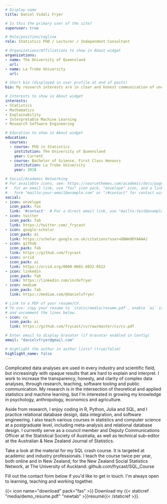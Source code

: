 ```yaml
---
# Display name
title: Daniel Vidali Fryer

# Is this the primary user of the site?
superuser: true

# Role/position/tagline
role: Statistics PhD / Lecturer / Independent Consultant

# Organizations/Affiliations to show in About widget
organizations:
- name: The University of Queensland
  url:
- name: La Trobe University
  url:

# Short bio (displayed in user profile at end of posts)
bio: My research interests are in clear and honest communication of uncertainty

# Interests to show in About widget
interests:
- Statistics
- Mathematics
- Explainability
- Interpretable Machine Learning
- Research Software Engineering

# Education to show in About widget
education:
  courses:
  - course: PhD in Statistics
    institution: The University of Queensland
    year: Current
  - course: Bachelor of Science, First Class Honours
    institution: La Trobe University
    year: 2018

# Social/Academic Networking
# For available icons, see: https://sourcethemes.com/academic/docs/page-builder/#icons
#   For an email link, use "fas" icon pack, "envelope" icon, and a link in the
#   form "mailto:your-email@example.com" or "/#contact" for contact widget.
social:
- icon: envelope
  icon_pack: fas
  link: '#contact'  # For a direct email link, use "mailto:test@example.org".
- icon: twitter
  icon_pack: fab
  link: https://twitter.com/_frycast
- icon: google-scholar
  icon_pack: ai
  link: https://scholar.google.co.uk/citations?user=DBWm9DYAAAAJ
- icon: github
  icon_pack: fab
  link: https://github.com/frycast
- icon: orcid
  icon_pack: ai
  link: https://orcid.org/0000-0001-6032-0522
- icon: linkedin
  icon_pack: fab
  link: https://linkedin.com/in/dvfryer
- icon: medium
  icon_pack: fab
  link: https://medium.com/@danielvfryer

# Link to a PDF of your resume/CV.
# To use: copy your resume to `static/media/resume.pdf`, enable `ai` icons in `params.toml`, 
# and uncomment the lines below.
- icon: cv
  icon_pack: ai
  link: https://github.com/frycast/cv/raw/master/cv/cv.pdf

# Enter email to display Gravatar (if Gravatar enabled in Config)
email: "danielvfryer@gmail.com"

# Highlight the author in author lists? (true/false)
highlight_name: false
---
```


Complicated data analyses are used in every industry and scientific field, but increasingly with opaque results that are hard to explain and interpret. I work to increase the transparency, honesty, and clarity of complex data analyses, through research, teaching, software tooling and public communication. My research is in the intersection of theoretical and applied statistics and machine learning, but I'm interested in growing my knowledge in psychology, anthropology, economics and agriculture.

Aside from research, I enjoy coding in R, Python, Julia and SQL, and I practice relational database design, data integration, and software engineering. I also teach various courses in statistics and computer science at a postgraduate level, including meta-analysis and relational database design. I currently serve as a council member and Deputy Communications Officer at the Statistical Society of Australia, as well as technical sub-editor at the Australian & New Zealand Journal of Statistics.

Take a look at the material for my SQL crash course. It is targeted at academic and industry professionals. I teach the course twice per year, both online and in New Zealand, for the New Zealand Social Statistics Network, at The University of Auckland: github.com/frycast/SQL_Course

Fill out the contact form below if you'd like to get in touch. 
I'm always open to learning, teaching and working together.

{{< icon name="download" pack="fas" >}} Download my {{< staticref "media/demo_resume.pdf" "newtab" >}}resumé{{< /staticref >}}.
